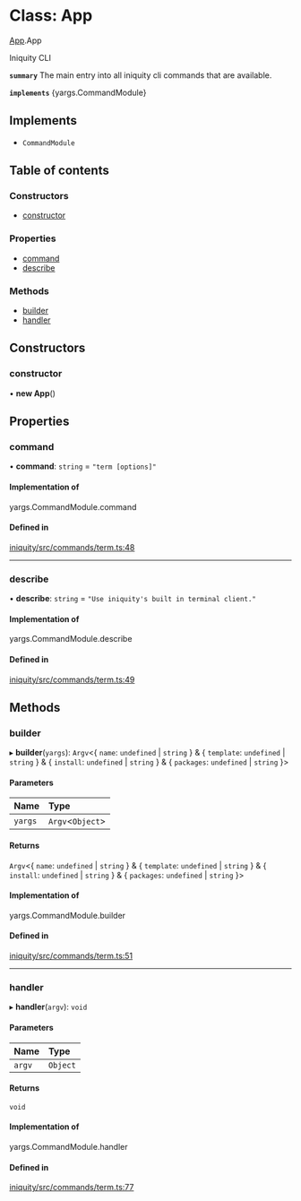 # Class: App

[App](../modules/App.md).App

Iniquity CLI

**`summary`** The main entry into all iniquity cli commands that are available.

**`implements`** {yargs.CommandModule}

## Implements

- `CommandModule`

## Table of contents

### Constructors

- [constructor](App.App-1.md#constructor)

### Properties

- [command](App.App-1.md#command)
- [describe](App.App-1.md#describe)

### Methods

- [builder](App.App-1.md#builder)
- [handler](App.App-1.md#handler)

## Constructors

### constructor

• **new App**()

## Properties

### command

• **command**: `string` = `"term [options]"`

#### Implementation of

yargs.CommandModule.command

#### Defined in

[iniquity/src/commands/term.ts:48](https://github.com/iniquitybbs/iniquity/blob/d1c5f72/packages/iniquity/src/commands/term.ts#L48)

___

### describe

• **describe**: `string` = `"Use iniquity's built in terminal client."`

#### Implementation of

yargs.CommandModule.describe

#### Defined in

[iniquity/src/commands/term.ts:49](https://github.com/iniquitybbs/iniquity/blob/d1c5f72/packages/iniquity/src/commands/term.ts#L49)

## Methods

### builder

▸ **builder**(`yargs`): `Argv`<{ `name`: `undefined` \| `string`  } & { `template`: `undefined` \| `string`  } & { `install`: `undefined` \| `string`  } & { `packages`: `undefined` \| `string`  }\>

#### Parameters

| Name | Type |
| :------ | :------ |
| `yargs` | `Argv`<`Object`\> |

#### Returns

`Argv`<{ `name`: `undefined` \| `string`  } & { `template`: `undefined` \| `string`  } & { `install`: `undefined` \| `string`  } & { `packages`: `undefined` \| `string`  }\>

#### Implementation of

yargs.CommandModule.builder

#### Defined in

[iniquity/src/commands/term.ts:51](https://github.com/iniquitybbs/iniquity/blob/d1c5f72/packages/iniquity/src/commands/term.ts#L51)

___

### handler

▸ **handler**(`argv`): `void`

#### Parameters

| Name | Type |
| :------ | :------ |
| `argv` | `Object` |

#### Returns

`void`

#### Implementation of

yargs.CommandModule.handler

#### Defined in

[iniquity/src/commands/term.ts:77](https://github.com/iniquitybbs/iniquity/blob/d1c5f72/packages/iniquity/src/commands/term.ts#L77)

